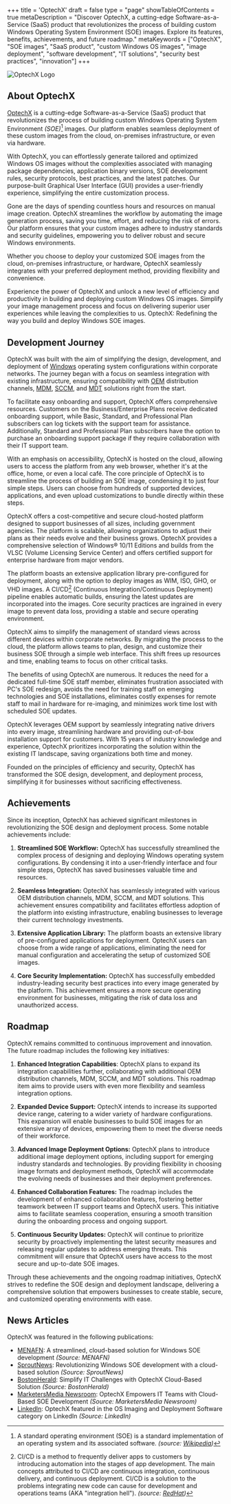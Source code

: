 +++
title = 'OptechX'
draft = false
type = "page"
showTableOfContents = true
metaDescription = "Discover OptechX, a cutting-edge Software-as-a-Service (SaaS) product that revolutionizes the process of building custom Windows Operating System Environment (SOE) images. Explore its features, benefits, achievements, and future roadmap."
metaKeywords = ["OptechX", "SOE images", "SaaS product", "custom Windows OS images", "image deployment", "software development", "IT solutions", "security best practices", "innovation"]
+++

![OptechX Logo](http://optechx.com/wp-content/uploads/2022/03/logo.svg)

## About OptechX

[OptechX](https://optechx.com) is a cutting-edge Software-as-a-Service (SaaS) product that revolutionizes the process of building custom Windows Operating System Environment _(SOE)_[^1] images. Our platform enables seamless deployment of these custom images from the cloud, on-premises infrastructure, or even via hardware.

With OptechX, you can effortlessly generate tailored and optimized Windows OS images without the complexities associated with managing package dependencies, application binary versions, SOE development rules, security protocols, best practices, and the latest patches. Our purpose-built Graphical User Interface (GUI) provides a user-friendly experience, simplifying the entire customization process.

Gone are the days of spending countless hours and resources on manual image creation. OptechX streamlines the workflow by automating the image generation process, saving you time, effort, and reducing the risk of errors. Our platform ensures that your custom images adhere to industry standards and security guidelines, empowering you to deliver robust and secure Windows environments.

Whether you choose to deploy your customized SOE images from the cloud, on-premises infrastructure, or hardware, OptechX seamlessly integrates with your preferred deployment method, providing flexibility and convenience.

Experience the power of OptechX and unlock a new level of efficiency and productivity in building and deploying custom Windows OS images. Simplify your image management process and focus on delivering superior user experiences while leaving the complexities to us. OptechX: Redefining the way you build and deploy Windows SOE images.


## Development Journey

OptechX was built with the aim of simplifying the design, development, and deployment of [Windows](https://microsoft.com/windows) operating system configurations within corporate networks. The journey began with a focus on seamless integration with existing infrastructure, ensuring compatibility with [OEM](https://www.pcmag.com/encyclopedia/term/oem) distribution channels, [MDM](https://www.manageengine.com/mobile-device-management/), [SCCM](https://www.techtarget.com/searchwindowsserver/definition/Microsoft-System-Center-Configuration-Manager-2012), and [MDT](https://learn.microsoft.com/en-us/windows/deployment/deploy-windows-mdt/get-started-with-the-microsoft-deployment-toolkit) solutions right from the start.

To facilitate easy onboarding and support, OptechX offers comprehensive resources. Customers on the Business/Enterprise Plans receive dedicated onboarding support, while Basic, Standard, and Professional Plan subscribers can log tickets with the support team for assistance. Additionally, Standard and Professional Plan subscribers have the option to purchase an onboarding support package if they require collaboration with their IT support team.

With an emphasis on accessibility, OptechX is hosted on the cloud, allowing users to access the platform from any web browser, whether it's at the office, home, or even a local café. The core principle of OptechX is to streamline the process of building an SOE image, condensing it to just four simple steps. Users can choose from hundreds of supported devices, applications, and even upload customizations to bundle directly within these steps.

OptechX offers a cost-competitive and secure cloud-hosted platform designed to support businesses of all sizes, including government agencies. The platform is scalable, allowing organizations to adjust their plans as their needs evolve and their business grows. OptechX provides a comprehensive selection of Windows® 10/11 Editions and builds from the VLSC (Volume Licensing Service Center) and offers certified support for enterprise hardware from major vendors.

The platform boasts an extensive application library pre-configured for deployment, along with the option to deploy images as WIM, ISO, GHO, or VHD images. A CI/CD[^2] (Continuous Integration/Continuous Deployment) pipeline enables automatic builds, ensuring the latest updates are incorporated into the images. Core security practices are ingrained in every image to prevent data loss, providing a stable and secure operating environment.

OptechX aims to simplify the management of standard views across different devices within corporate networks. By migrating the process to the cloud, the platform allows teams to plan, design, and customize their business SOE through a simple web interface. This shift frees up resources and time, enabling teams to focus on other critical tasks.

The benefits of using OptechX are numerous. It reduces the need for a dedicated full-time SOE staff member, eliminates frustration associated with PC's SOE redesign, avoids the need for training staff on emerging technologies and SOE installations, eliminates costly expenses for remote staff to mail in hardware for re-imaging, and minimizes work time lost with scheduled SOE updates.

OptechX leverages OEM support by seamlessly integrating native drivers into every image, streamlining hardware and providing out-of-box installation support for customers. With 15 years of industry knowledge and experience, OptechX prioritizes incorporating the solution within the existing IT landscape, saving organizations both time and money.

Founded on the principles of efficiency and security, OptechX has transformed the SOE design, development, and deployment process, simplifying it for businesses without sacrificing effectiveness.

## Achievements

Since its inception, OptechX has achieved significant milestones in revolutionizing the SOE design and deployment process. Some notable achievements include:

1. **Streamlined SOE Workflow:** OptechX has successfully streamlined the complex process of designing and deploying Windows operating system configurations. By condensing it into a user-friendly interface and four simple steps, OptechX has saved businesses valuable time and resources.

2. **Seamless Integration:** OptechX has seamlessly integrated with various OEM distribution channels, MDM, SCCM, and MDT solutions. This achievement ensures compatibility and facilitates effortless adoption of the platform into existing infrastructure, enabling businesses to leverage their current technology investments.

3. **Extensive Application Library:** The platform boasts an extensive library of pre-configured applications for deployment. OptechX users can choose from a wide range of applications, eliminating the need for manual configuration and accelerating the setup of customized SOE images.

4. **Core Security Implementation:** OptechX has successfully embedded industry-leading security best practices into every image generated by the platform. This achievement ensures a more secure operating environment for businesses, mitigating the risk of data loss and unauthorized access.

## Roadmap

OptechX remains committed to continuous improvement and innovation. The future roadmap includes the following key initiatives:

1. **Enhanced Integration Capabilities**: OptechX plans to expand its integration capabilities further, collaborating with additional OEM distribution channels, MDM, SCCM, and MDT solutions. This roadmap item aims to provide users with even more flexibility and seamless integration options.

2. **Expanded Device Support:** OptechX intends to increase its supported device range, catering to a wider variety of hardware configurations. This expansion will enable businesses to build SOE images for an extensive array of devices, empowering them to meet the diverse needs of their workforce.

3. **Advanced Image Deployment Options:** OptechX plans to introduce additional image deployment options, including support for emerging industry standards and technologies. By providing flexibility in choosing image formats and deployment methods, OptechX will accommodate the evolving needs of businesses and their deployment preferences.

4. **Enhanced Collaboration Features:** The roadmap includes the development of enhanced collaboration features, fostering better teamwork between IT support teams and OptechX users. This initiative aims to facilitate seamless cooperation, ensuring a smooth transition during the onboarding process and ongoing support.

5. **Continuous Security Updates:** OptechX will continue to prioritize security by proactively implementing the latest security measures and releasing regular updates to address emerging threats. This commitment will ensure that OptechX users have access to the most secure and up-to-date SOE images.

Through these achievements and the ongoing roadmap initiatives, OptechX strives to redefine the SOE design and deployment landscape, delivering a comprehensive solution that empowers businesses to create stable, secure, and customized operating environments with ease.

## News Articles

OptechX was featured in the following publications:

- [MENAFN](https://menafn.com/1104092525/Introducing-OptechX-A-Streamlined-Cloud-Based-Solution-to-Develop-Windows-SOE "MENAFN News Article about OptechX by RePass Cloud"): A streamlined, cloud-based solution for Windows SOE development _(Source: MENAFN)_
- [SproutNews](https://sproutnews.com/introducing-optechx-a-streamlined-cloud-based-%E2%80%A8solution-to-develop-windows-soe/ "SproutNews Article about OptechX by RePass Cloud"): Revolutionizing Windows SOE development with a cloud-based solution _(Source: SproutNews)_
- [BostonHerald](https://markets.financialcontent.com/bostonherald/article/marketersmedia-2022-4-26-introducing-optechx-a-streamlined-cloud-based-solution-to-develop-windows-soe "Boston Herald News Article about OptechX by RePass Cloud"): Simplify IT Challenges with OptechX Cloud-Based Solution _(Source: BostonHerald)_
- [MarketersMedia Newsroom](https://news.marketersmedia.com/introducing-optechx-a-streamlined-cloud-based-solution-to-develop-windows-soe/89073922 "MarketersMedia Newsroom Article about OptechX by RePass Cloud"): OptechX Empowers IT Teams with Cloud-Based SOE Development _(Source: MarketersMedia Newsroom)_
- [LinkedIn](https://www.linkedin.com/services/products/categories/os-imaging-and-deployment-software "LinkedIn product guide featuring OptechX by RePass Cloud"): OptechX featured in the OS Imaging and Deployment Software category on LinkedIn _(Source: LinkedIn)_


[^1]: A standard operating environment (SOE) is a standard implementation of an operating system and its associated software. _(source: [Wikipedia](https://en.wikipedia.org/wiki/Standard_Operating_Environment))_

[^2]: CI/CD is a method to frequently deliver apps to customers by introducing automation into the stages of app development. The main concepts attributed to CI/CD are continuous integration, continuous delivery, and continuous deployment. CI/CD is a solution to the problems integrating new code can cause for development and operations teams (AKA "integration hell"). _(source: [RedHat](https://www.redhat.com/en/topics/devops/what-is-ci-cd))_